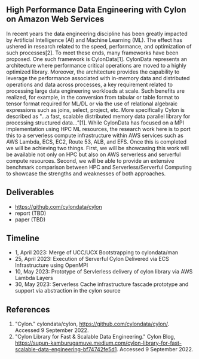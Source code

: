 ## High Performance Data Engineering with Cylon on Amazon Web Services

In recent years the data engineering discipline has been greatly impacted by Artificial Intelligence (AI) and Machine Learning (ML). The effect has ushered in research related to the speed, performance, and optimization of such processes[2]. To meet these ends, many frameworks have been proposed.  One such framework is CylonData[1].  CylonData represents an architecture where performance critical operations are moved to a highly optimized library. Moreover, the architecture provides the capability to leverage the performance associated with in-memory data and distributed operations and data across processes, a key requirement related to processing large data engineering  workloads at scale. Such benefits are realized, for example, in the conversion from tabular or table format to tensor format required for ML/DL or via the use of relational algebraic expressions such as joins, select, project, etc. More specifically Cylon is described as "...a fast, scalable distributed memory data parallel library for processing structured data...”[1].  While CylonData has focused on a MPI implementation using HPC ML resources, the research work here is to port this to a serverless compute infrastructure within AWS services such as AWS Lambda, ECS, EC2, Route 53, ALB, and EFS.  Once this is completed we will be achieving two things. First, we will be showcasing this work will be available not only on HPC but also on AWS serverless and serverful compute resources.  Second, we will be able to provide an extensive benchmark comparison between HPC and Serverless/Serverful Computing to showcase the strengths and weaknesses of both approaches.


## Deliverables

* https://github.com/cylondata/cylon
* report (TBD)
* paper (TBD)

## Timeline

* 1, April 2023: Merge of UCC/UCX Bootstrapping to cylondata/man
* 25, April 2023: Execution of Serverful Cylon Delivered via ECS Infrastructure using OpenMPI
* 10, May 2023: Prototype of Servlerless delivery of cylon library via AWS Lambda Layers
* 30, May 2023: Serverless Cache infrastructure fascade prototype and support via abstraction in the cylon source 

## References
1. "Cylon." cylondata/cylon, https://github.com/cylondata/cylon/.  Accessed 9 September 2022.
2.  "Cylon Library for Fast & Scalable Data Engineering." Cylon Blog, https://supun-kamburugamuve.medium.com/cylon-library-for-fast-scalable-data-engineering-bf74742fe5d1.  Accessed 9 September 2022.